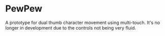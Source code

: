 PewPew
=======

A prototype for dual thumb character movement using multi-touch.  It's no longer in development due to the controls not being very fluid.
